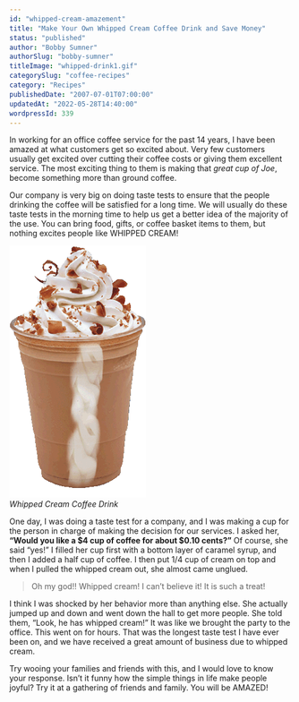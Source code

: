 ```yaml
---
id: "whipped-cream-amazement"
title: "Make Your Own Whipped Cream Coffee Drink and Save Money"
status: "published"
author: "Bobby Sumner"
authorSlug: "bobby-sumner"
titleImage: "whipped-drink1.gif"
categorySlug: "coffee-recipes"
category: "Recipes"
publishedDate: "2007-07-01T07:00:00"
updatedAt: "2022-05-28T14:40:00"
wordpressId: 339
---
```


In working for an office coffee service for the past 14 years, I have been amazed at what customers get so excited about. Very few customers usually get excited over cutting their coffee costs or giving them excellent service. The most exciting thing to them is making that *great cup of Joe*, become something more than ground coffee.

Our company is very big on doing taste tests to ensure that the people drinking the coffee will be satisfied for a long time. We will usually do these taste tests in the morning time to help us get a better idea of the majority of the use. You can bring food, gifts, or coffee basket items to them, but nothing excites people like WHIPPED CREAM!

![whipped cream drink](whipped-drink1.gif)  
*Whipped Cream Coffee Drink*

One day, I was doing a taste test for a company, and I was making a cup for the person in charge of making the decision for our services. I asked her, **“Would you like a $4 cup of coffee for about $0.10 cents?”** Of course, she said “yes!” I filled her cup first with a bottom layer of caramel syrup, and then I added a half cup of coffee. I then put 1/4 cup of cream on top and when I pulled the whipped cream out, she almost came unglued.

> Oh my god!! Whipped cream! I can’t believe it! It is such a treat!

I think I was shocked by her behavior more than anything else. She actually jumped up and down and went down the hall to get more people. She told them, “Look, he has whipped cream!” It was like we brought the party to the office. This went on for hours. That was the longest taste test I have ever been on, and we have received a great amount of business due to whipped cream.

Try wooing your families and friends with this, and I would love to know your response. Isn’t it funny how the simple things in life make people joyful? Try it at a gathering of friends and family. You will be AMAZED!
